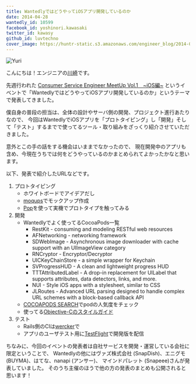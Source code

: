 ```yaml
---
title: WantedlyではどうやってiOSアプリ開発しているのか
date: 2014-04-28
wantedly_id: 10599
facebook_id: yoshinori.kawasaki
twitter_id: kawasy
github_id: luvtechno
cover_image: https://huntr-static.s3.amazonaws.com/engineer_blog/2014-04-28-cover.jpeg
---
```


![Yuri](https://huntr-static.s3.amazonaws.com/engineer_blog/2014-04-28-cover.jpeg)


こんにちは！エンジニアの[川崎](https://www.wantedly.com/users/10599)です。

先週行われた
[Consumer Service Engineer MeetUp Vol.1　~iOS編~](http://eventdots.jp/event/47442)
というイベントで「WantedlyではどうやってiOSアプリ開発しているのか」というテーマで発表してきました。

僕自身の普段の担当は、全体の設計やサーバ側の開発、プロジェクト進行あたりなので、
今回はWantedlyでiOSアプリを「プロトタイピング」し「開発」そして「テスト」するまでで使ってるツール・取り組みをざっくり紹介させていただきました。

意外とこの手の話をする機会はいままでなかったので、
現在開発中のアプリも含め、今現在うちでは何をどうやっているのかまとめられてよかったかなと思います。

以下、発表で紹介したURLなどです。

1. プロトタイピング
    - ホワイトボードでアイデアだし
    - [moqups](https://moqups.com/)でモックアップ作成
    - [Pop](https://popapp.in/)を使って実機でプロトタイプを触ってみる
2. 開発
    - Wantedlyでよく使ってるCocoaPods一覧
        - RestKit - consuming and modeling RESTful web resources
        - AFNetworking - networking framework
        - SDWebImage - Asynchronous image downloader with cache support with an UIImageView category
        - RNCryptor - Encryptor/Decryptor
        - UICKeyChainStore - a simple wrapper for Keychain
        - SVProgressHUD - A clean and lightweight progress HUD
        - TTTAttributedLabel - A drop-in replacement for UILabel that supports attributes, data detectors, links, and more.
        - NUI - Style iOS apps with a stylesheet, similar to CSS
        - JLRoutes - Advanced URL parsing designed to handle complex URL schemes with a block-based callback API
    - [COCOAPODS SEARCH](https://cocoapods.wantedly.com/)でpodの人気度をチェック
    - 使ってる[Objective-Cのスタイルガイド](https://github.com/wantedly/objective-c-style-guide)
3. テスト
    - Rails側のCIは[wercker](http://wercker.com/)で
    - アプリのユーザテスト用に[TestFlight](https://www.testflightapp.com/)で開発版を配信


<script async class="speakerdeck-embed" data-id="0ad89a10b0f50131486d72af66ead636" data-ratio="1.33333333333333" src="//speakerdeck.com/assets/embed.js"></script>




ちなみに、今回のイベントの発表者は自社サービスを開発・運営している会社に限定ということで、
Wantedlyの他にはヴァズ株式会社 (SnapDish)、エニグモ (BUYMA)、はてな、nanapi (アンサー)、
マインドパレット (Snapeee)さんが発表していました。
そのうち主催のほうで他の方の発表のまとめも公開されると思います！
